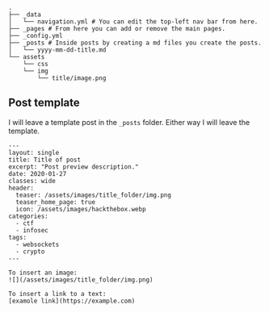 ```
.
├── _data
│   └── navigation.yml # You can edit the top-left nav bar from here.
├── _pages # From here you can add or remove the main pages.
├── _config.yml
├── _posts # Inside posts by creating a md files you create the posts.
│   └── yyyy-mm-dd-title.md
└── assets
    └── css
    └── img
        └── title/image.png
```
  ## Post template

  I will leave a template post in the ```_posts``` folder. Either way I will leave the template.
```
---
layout: single
title: Title of post
excerpt: "Post preview description."
date: 2020-01-27
classes: wide
header:
  teaser: /assets/images/title_folder/img.png
  teaser_home_page: true
  icon: /assets/images/hackthebox.webp
categories:
  - ctf
  - infosec
tags:
  - websockets
  - crypto
---

To insert an image: 
![](/assets/images/title_folder/img.png)

To insert a link to a text:
[examole link](https://example.com)

```
    
